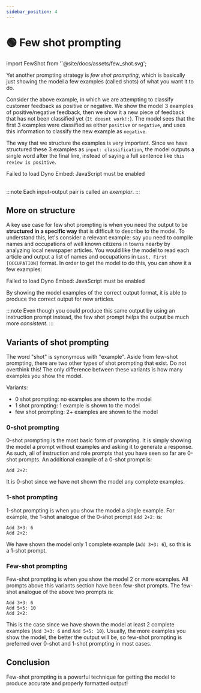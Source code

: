 ```yaml
---
sidebar_position: 4
---
```


# 🟢 Few shot prompting

import FewShot from '`@site/docs/assets/few_shot.svg';

<div style={{textAlign: 'center'}}>
  <FewShot style={{width:"800px",height:"300px",verticalAlign:"top"}}/>
</div>


Yet another prompting strategy is *few shot prompting*, which is basically just showing the model a few examples (called shots) of what you want it to do. 

Consider the above example, in which we are attempting to classify customer feedback as positive or negative. We show the model 3 examples of positive/negative feedback, then we show it a new piece of feedback that has not been classified yet (`It doesnt work!:`). The model sees that the first 3 examples were classified as either `positive` or `negative`, and uses this information to classify the new example as `negative`.

The way that we structure the examples is very important. Since we have structured these 3 examples as `input: classification`, the model outputs a single word after the final line, instead of saying a full sentence like `this review is positive`. 

<div trydyno-embed="" openai-model="text-davinci-003" initial-prompt="Great product, 10/10: positive\nDidn't work very well: negative\nSuper helpful, worth it: positive\nIt doesnt work!:" initial-response="negative" max-tokens="256" box-rows="5" model-temp="0.0" top-p="0">
    <noscript>Failed to load Dyno Embed: JavaScript must be enabled</noscript>
</div>

<br/>

:::note
Each input-output pair is called an *exemplar*.
:::

## More on structure

A key use case for few shot prompting is when you need the output to be **structured in a specific way** that is difficult to describe to the model. To understand this, let's consider a relevant example: say you need to compile names and occupations of well known citizens in towns nearby by analyzing local newspaper articles. You would like the model to read each article and output a list of names and occupations in `Last, First [OCCUPATION]` format. In order to get the model to do this, you can show it a few examples:

<div trydyno-embed="" openai-model="text-davinci-003" initial-prompt="In the bustling town of Emerald Hills, a diverse group of individuals made their mark. Sarah Martinez, a dedicated nurse, was known for her compassionate care at the local hospital. David Thompson, an innovative software engineer, worked tirelessly on groundbreaking projects that would revolutionize the tech industry. Meanwhile, Emily Nakamura, a talented artist and muralist, painted vibrant and thought-provoking pieces that adorned the walls of buildings and galleries alike. Lastly, Michael O'Connell, an ambitious entrepreneur, opened a unique, eco-friendly cafe that quickly became the town's favorite meeting spot. Each of these individuals contributed to the rich tapestry of the Emerald Hills community.\n1. Sarah Martinez [NURSE]\n2. David Thompson [SOFTWARE ENGINEER]\n3. Emily Nakamura [ARTIST]\n4. Michael O'Connell [ENTREPRENEUR]\n\nAt the heart of the town, Chef Oliver Hamilton has transformed the culinary scene with his farm-to-table restaurant, Green Plate. Oliver's dedication to sourcing local, organic ingredients has earned the establishment rave reviews from food critics and locals alike.\n\nJust down the street, you'll find the Riverside Grove Library, where head librarian Elizabeth Chen has worked diligently to create a welcoming and inclusive space for all. Her efforts to expand the library's offerings and establish reading programs for children have had a significant impact on the town's literacy rates.\n\nAs you stroll through the charming town square, you'll be captivated by the beautiful murals adorning the walls. These masterpieces are the work of renowned artist, Isabella Torres, whose talent for capturing the essence of Riverside Grove has brought the town to life.\n\nRiverside Grove's athletic achievements are also worth noting, thanks to former Olympic swimmer-turned-coach, Marcus Jenkins. Marcus has used his experience and passion to train the town's youth, leading the Riverside Grove Swim Team to several regional championships.\n1. Oliver Hamilton [CHEF]\n2. Elizabeth Chen [LIBRARIAN]\n3. Isabella Torres [ARTIST]\n4. Marcus Jenkins [COACH]\n\nOak Valley, a charming small town, is home to a remarkable trio of individuals whose skills and dedication have left a lasting impact on the community.\n\nAt the town's bustling farmer's market, you'll find Laura Simmons, a passionate organic farmer known for her delicious and sustainably grown produce. Her dedication to promoting healthy eating has inspired the town to embrace a more eco-conscious lifestyle.\n\nIn Oak Valley's community center, Kevin Alvarez, a skilled dance instructor, has brought the joy of movement to people of all ages. His inclusive dance classes have fostered a sense of unity and self-expression among residents, enriching the local arts scene.\n\nLastly, Rachel O'Connor, a tireless volunteer, dedicates her time to various charitable initiatives. Her commitment to improving the lives of others has been instrumental in creating a strong sense of community within Oak Valley.\n\nThrough their unique talents and unwavering dedication, Laura, Kevin, and Rachel have woven themselves into the fabric of Oak Valley, helping to create a vibrant and thriving small town." initial-response="1. Laura Simmons [FARMER]\n2. Kevin Alvarez [DANCE INSTRUCTOR]\n3. Rachel O'Connor [VOLUNTEER]" max-tokens="616" box-rows="20" model-temp="0" top-p="0">
    <noscript>Failed to load Dyno Embed: JavaScript must be enabled</noscript>
</div>

By showing the model examples of the correct output format, it is able to produce the correct output for new articles.

:::note
Even though you could produce this same output by using an instruction prompt instead, the few shot prompt helps the output be much more *consistent*. 
:::

## Variants of shot prompting

The word "shot" is synonymous with "example". Aside from few-shot prompting, there are two other types of shot prompting that exist. Do not overthink this! The only difference between these variants is how many examples you show the model.

Variants:
- 0 shot prompting: no examples are shown to the model
- 1 shot prompting: 1 example is shown to the model
- few shot prompting: 2+ examples are shown to the model

### 0-shot prompting

0-shot prompting is the most basic form of prompting. It is simply showing the model a prompt without examples and asking it to generate a response. As such, all of instruction and role prompts that you have seen so far are 0-shot prompts. An additional example of a 0-shot prompt is:

```text
Add 2+2:
```

It is 0-shot since we have not shown the model any complete examples.

### 1-shot prompting

1-shot prompting is when you show the model a single example. For example, the 1-shot analogue of the 0-shot prompt `Add 2+2:` is:
  
```text
Add 3+3: 6
Add 2+2:
```

We have shown the model only 1 complete example (`Add 3+3: 6`), so this is a 1-shot prompt.

### Few-shot prompting

Few-shot prompting is when you show the model 2 or more examples. All prompts above this variants section have been few-shot prompts. The few-shot analogue of the above two prompts is:

```text
Add 3+3: 6
Add 5+5: 10
Add 2+2:
```

This is the case since we have shown the model at least 2 complete examples (`Add 3+3: 6` and `Add 5+5: 10`). Usually, the more examples you show the model, the better the output will be, so few-shot prompting is preferred over 0-shot and 1-shot prompting in most cases.

## Conclusion

Few-shot prompting is a powerful technique for getting the model to produce accurate and properly formatted output!

 
